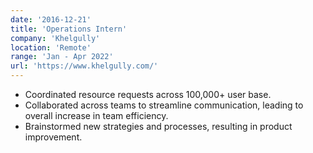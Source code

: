 ```yaml
---
date: '2016-12-21'
title: 'Operations Intern'
company: 'Khelgully'
location: 'Remote'
range: 'Jan - Apr 2022'
url: 'https://www.khelgully.com/'
---
```


- Coordinated resource requests across 100,000+ user base.
- Collaborated across teams to streamline communication, leading to overall increase in team efficiency.
- Brainstormed new strategies and processes, resulting in product improvement.

